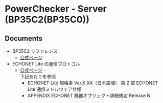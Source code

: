 # PowerChecker - Server (BP35C2(BP35C0))

## Documents

-   BP35C2 リファレンス
    -   [公式ページ](https://www.rohm.co.jp/products/wireless-communication/specified-low-power-radio-modules/bp35c0-product#designResources)
-   ECHONET Lite の通信プロトコル
    -   [公式ページ](https://echonet.jp/spec_g/)<br>
        下記あたりを参照
        -   ECHONET Lite 規格書 Ver.X.XX（日本語版） 第 2 部 ECHONET Lite 通信ミドルウェア仕様
        -   APPENDIX ECHONET 機器オブジェクト詳細規定 Release N

